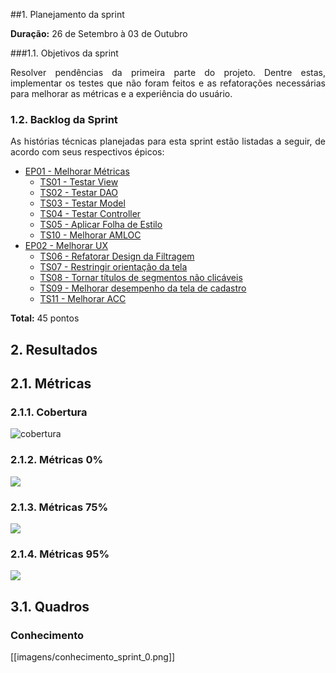 ##1. Planejamento da sprint

**Duração:** 26 de Setembro à 03 de Outubro

###1.1. Objetivos da sprint

<p align="justify"> Resolver pendências da primeira parte do projeto. Dentre estas, implementar os testes que não foram feitos e as refatorações necessárias para melhorar as métricas e a experiência do usuário.</p>

### 1.2. Backlog da Sprint

<p align="justify"> As histórias técnicas planejadas para esta sprint estão listadas a seguir, de acordo com seus respectivos épicos: </p>

* [EP01 - Melhorar Métricas](https://github.com/fga-gpp-mds/2016.2-WikiLegis/issues/12)
   * [TS01 - Testar View](https://github.com/fga-gpp-mds/2016.2-WikiLegis/issues/19)
   * [TS02 - Testar DAO](https://github.com/fga-gpp-mds/2016.2-WikiLegis/issues/9)
   * [TS03 - Testar Model](https://github.com/fga-gpp-mds/2016.2-WikiLegis/issues/17)
   * [TS04 - Testar Controller](https://github.com/fga-gpp-mds/2016.2-WikiLegis/issues/87)
   * [TS05 - Aplicar Folha de Estilo](https://github.com/fga-gpp-mds/2016.2-WikiLegis/issues/13)
   * [TS10 - Melhorar AMLOC](https://github.com/fga-gpp-mds/2016.2-WikiLegis/issues/18)
* [EP02 - Melhorar UX](https://github.com/fga-gpp-mds/2016.2-WikiLegis/issues/15)
   * [TS06 - Refatorar Design da Filtragem](https://github.com/fga-gpp-mds/2016.2-WikiLegis/issues/10)
   * [TS07 - Restringir orientação da tela](https://github.com/fga-gpp-mds/2016.2-WikiLegis/issues/48)
   * [TS08 - Tornar títulos de segmentos não clicáveis](https://github.com/fga-gpp-mds/2016.2-WikiLegis/issues/16)
   * [TS09 - Melhorar desempenho da tela de cadastro](https://github.com/fga-gpp-mds/2016.2-WikiLegis/issues/21)
   * [TS11 - Melhorar ACC](https://github.com/fga-gpp-mds/2016.2-WikiLegis/issues/22)

**Total:** 45 pontos

## 2. Resultados

## 2.1. Métricas

### 2.1.1. Cobertura
 
![cobertura](https://raw.githubusercontent.com/wiki/fga-gpp-mds/2016.2-Time01-WikiLegis/imagens/sprint0-cobertura.png)

### 2.1.2. Métricas 0%

![](https://raw.githubusercontent.com/wiki/fga-gpp-mds/2016.2-Time01-WikiLegis/imagens/sprint0-metricas0.png)

### 2.1.3. Métricas 75%

![](https://raw.githubusercontent.com/wiki/fga-gpp-mds/2016.2-Time01-WikiLegis/imagens/sprint0-p75.png)

### 2.1.4. Métricas 95%

![](https://raw.githubusercontent.com/wiki/fga-gpp-mds/2016.2-Time01-WikiLegis/imagens/sprint0-p95.png)

## 3.1. Quadros

### Conhecimento

[[imagens/conhecimento_sprint_0.png]]